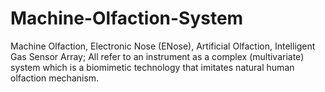 # Machine-Olfaction-System
Machine Olfaction, Electronic Nose (ENose), Artificial Olfaction, Intelligent Gas Sensor Array; All refer to an instrument as a complex (multivariate) system which is a biomimetic technology that imitates natural human olfaction mechanism.
